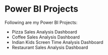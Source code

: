 # Power BI Projects
Following are my Power BI Projects:

<ul>
  <li>Pizza Sales Analysis Dashboard</li>
  <li>Coffee Sales Analysis Dashboard</li>
  <li>Indian Kids Screen Time Analysis Dashboard</li>
  <li>Restaurant Sales Analysis Dashboard</li>
</ul>
